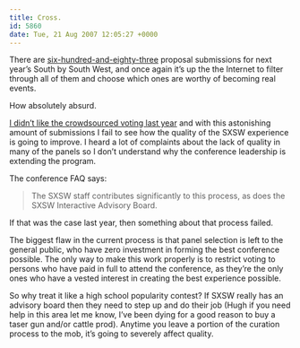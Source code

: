```yaml
---
title: Cross.
id: 5860
date: Tue, 21 Aug 2007 12:05:27 +0000
---
```


There are [six-hundred-and-eighty-three](http://panelpicker.sxsw.com/) proposal submissions for next year’s South by South West, and once again it’s up the the Internet to filter through all of them and choose which ones are worthy of becoming real events.  

How absolutely absurd.  

[I didn’t like the crowdsourced voting last year](https://www.airbagindustries.com/archives/airbag/on.php) and with this astonishing amount of submissions I fail to see how the quality of the <span class="caps">SXSW</span> experience is going to improve. I heard a lot of complaints about the lack of quality in many of the panels so I don’t understand why the conference leadership is extending the program.  

The conference FAQ says:

> The <span class="caps">SXSW</span> staff contributes significantly to this process, as does the <span class="caps">SXSW</span> Interactive Advisory Board.

If that was the case last year, then something about that process failed.  

The biggest flaw in the current process is that panel selection is left to the general public, who have zero investment in forming the best conference possible. The only way to make this work properly is to restrict voting to persons who have paid in full to attend the conference, as they’re the only ones who have a vested interest in creating the best experience possible.  

So why treat it like a high school popularity contest? If <span class="caps">SXSW</span> really has an advisory board then they need to step up and do their job (Hugh if you need help in this area let me know, I’ve been dying for a good reason to buy a taser gun and/or cattle prod). Anytime you leave a portion of the curation process to the mob, it’s going to severely affect quality.





